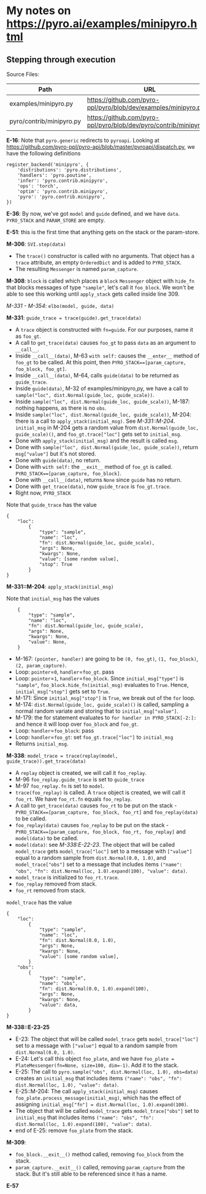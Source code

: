 # My notes on https://pyro.ai/examples/minipyro.html

## Stepping through execution

Source Files: 

| Path | URL | Abbreviation |
|-|-|-|
| examples/minipyro.py | https://github.com/pyro-ppl/pyro/blob/dev/examples/minipyro.py | E |
| pyro/contrib/minipyro.py | https://github.com/pyro-ppl/pyro/blob/dev/pyro/contrib/minipyro.py | M |

**E-16**: Note that `pyro.generic` redirects to `pyroapi`.
Looking at
https://github.com/pyro-ppl/pyro-api/blob/master/pyroapi/dispatch.py, we have the following definitions

```
register_backend('minipyro', {
    'distributions': 'pyro.distributions',
    'handlers': 'pyro.poutine',
    'infer': 'pyro.contrib.minipyro',
    'ops': 'torch',
    'optim': 'pyro.contrib.minipyro',
    'pyro': 'pyro.contrib.minipyro',
})
```

**E-36**: By now, we've got `model` and `guide` defined, and we have `data`. `PYRO_STACK` and `PARAM_STORE` are empty.

**E-51**: this is the first time that anything gets on the stack or the param-store.

**M-306**: `SVI.step(data)`

 * The `trace()` constructor is called with no arguments.  That object has a `trace` attribute, an empty `OrderedDict` and is added to `PYRO_STACK`.  
 * The resulting `Messenger` is named `param_capture`.

**M-308**: `block` is called which places a `block` `Messenger` object with `hide_fn` that blocks messages of type `"sample"`, let's call it `foo_block`.  We won't be able to see this working until `apply_stack` gets called inside line 309.

*M-331 - M-354*: `elbo(model, guide, data)`

**M-331**: `guide_trace = trace(guide).get_trace(data)`

 * A `trace` object is constructed with `fn=guide`.  For our purposes, name it as `foo_gt`.
 * A call to `get_trace(data)` causes `foo_gt` to pass `data` as an argument to `__call__`.
 * Inside `__call__(data)`, M-63 `with self:` causes the `__enter__` method of `foo_gt` to be called.  At this point, then `PYRO_STACK==[param_capture, foo_block, foo_gt]`.
 * Inside `__call__(data)`, M-64, calls `guide(data)` to be returned as `guide_trace`.
 * Inside `guide(data)`, M-32 of examples/minipyro,py, we have a call to `sample("loc", dist.Normal(guide_loc, guide_scale))`.
 * Inside `sample("loc", dist.Normal(guide_loc, guide_scale))`, M-187: nothing happens, as there is no `obs`.
 * Inside `sample("loc", dist.Normal(guide_loc, guide_scale))`, M-204: there is a call to `apply_stack(initial_msg)`.  See *M-331::M-204*.  `initial_msg` in M-204 gets a random value from `dist.Normal(guide_loc, guide_scale)()`, and `foo_gt.trace["loc"]` gets set to `initial_msg`.
 * Done with `apply_stack(initial_msg)` and the result is called `msg`.
 * Done with `sample("loc", dist.Normal(guide_loc, guide_scale))`, return `msg["value"]` but it's not stored.
 * Done with `guide(data)`, no return.
 * Done with `with self:` the `__exit__` method of `foo_gt` is called.  `PYRO_STACK==[param_capture, foo_block]`.
 * Done with `__call__(data)`, returns `None` since `guide` has no return.
 * Done with `get_trace(data)`, now `guide_trace` is `foo_gt.trace`.
 * Right now, `PYRO_STACK`

Note that `guide_trace` has the value
```
{
    "loc":
        {
            "type": "sample",
            "name": "loc",
            "fn": dist.Normal(guide_loc, guide_scale),
            "args": None,
            "kwargs": None,
            "value": [some random value],
            "stop": True
        }   
}
```

**M-331::M-204**: `apply_stack(initial_msg)`

Note that `initial_msg` has the values
```
    {
        "type": "sample",
        "name": "loc",
        "fn": dist.Normal(guide_loc, guide_scale),
        "args": None,
        "kwargs": None,
        "value": None,
    }
```

 * M-167: `(pointer, handler)` are going to be `(0, foo_gt)`, `(1, foo_block)`, `(2, param_capture)`.
 * Loop: `pointer`=`0`, `handler`=`foo_gt`.  pass
 * Loop: `pointer`=`1`, `handler`=`foo_block`.  Since `initial_msg["type"]` is `"sample"`, `foo_block.hide_fn(initial_msg)` evaluates to `True`.  Hence, `initial_msg["stop"]` gets set to `True`.
 * M-171: Since `initial_msg["stop"]` is `True`, we break out of the `for` loop.
 * M-174: `dist.Normal(guide_loc, guide_scale)()` is called, sampling a normal random variate and storing that to `initial_msg["value"]`.
 * M-179: the for statement evaluates to `for handler in PYRO_STACK[-2:]:` and hence it will loop over `foo_block` and `foo_gt`.
 * Loop: `handler`=`foo_block`: pass
 * Loop: `handler`=`foo_gt`: set `foo_gt.trace["loc"]` to `initial_msg`
 * Returns `initial_msg`.

**M-338**: `model_trace = trace(replay(model, guide_trace)).get_trace(data)`

 * A `replay` object is created, we will call it `foo_replay`.
 * M-96 `foo_replay.guide_trace` is set to `guide_trace`
 * M-97 `foo_replay.fn` is set to `model`.
 * `trace(foo_replay)` is called.  A `trace` object is created, we will call it `foo_rt`.  We have `foo_rt.fn` equals `foo_replay`.
 * A call to `get_trace(data)` causes `foo_rt` to be put on the stack - `PYRO_STACK==[param_capture, foo_block, foo_rt]` and `foo_replay(data)` to be called.
 * `foo_replay(data)` causes `foo_replay` to be put on the stack - `PYRO_STACK==[param_capture, foo_block, foo_rt, foo_replay]` and `model(data)` to be called.
 * `model(data)`: see *M-338:E-22-23*.  The object that will be called `model_trace` gets `model_trace["loc"]` set to a message with `["value"]` equal to a random sample from `dist.Normal(0.0, 1.0)`, and `model_trace["obs"]` set to a message that includes items `("name": "obs", "fn": dist.Normal(loc, 1.0).expand(100), "value": data)`.
 * `model_trace` is initialized to `foo_rt.trace`.
 * `foo_replay` removed from stack.
 * `foo_rt` removed from stack.

`model_trace` has the value
```
{
    "loc":
        {
            "type": "sample",
            "name": "loc",
            "fn": dist.Normal(0.0, 1.0),
            "args": None,
            "kwargs": None,
            "value": [some random value],
        }
    "obs":
        {
            "type": "sample",
            "name": "obs",
            "fn": dist.Normal(0.0, 1.0).expand(100),
            "args": None,
            "kwargs": None,
            "value": data,
        }
}
```

**M-338::E-23-25**

 * E-23: The object that will be called `model_trace` gets `model_trace["loc"]` set to a message with `["value"]` equal to a random sample from `dist.Normal(0.0, 1.0)`.
 * E-24: Let's call this object `foo_plate`, and we have `foo_plate = PlateMessenger(fn=None, size=100, dim=-1)`.  Add it to the stack.
 * E-25: The call to `pyro.sample("obs", dist.Normal(loc, 1.0), obs=data)` creates an `initial_msg` that includes items `("name": "obs", "fn": dist.Normal(loc, 1.0), "value": data)`.
 * E-25::M-204: The call `apply_stack(initial_msg)` causes `foo_plate.process_message(initial_msg)`, which has the effect of assigning `initial_msg["fn"] = dist.Normal(loc, 1.0).expand(100)`.
 * The object that will be called `model_trace` gets `model_trace["obs"]` set to `initial_msg` that includes items `("name": "obs", "fn": dist.Normal(loc, 1.0).expand(100), "value": data)`.
 * end of E-25: remove `foo_plate` from the stack.


**M-309**: 

 * `foo_block.__exit__()` method called, removing `foo_block` from the stack.
 * `param_capture.__exit__()` called, removing `param_capture` from the stack.  But it's still able to be referenced since it has a name.

**E-57**
